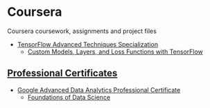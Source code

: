 # Coursera
Coursera coursework, assignments and project files

* [TensorFlow Advanced Techniques Specialization](https://github.com/SiddheshKhedekar/Coursera/tree/main/TensorFlow%20Advanced%20Techniques%20Specialization/)
    * [Custom Models, Layers, and Loss Functions with TensorFlow](https://github.com/SiddheshKhedekar/Coursera/tree/main/TensorFlow%20Advanced%20Techniques%20Specialization/Custom%20Models%2C%20Layers%2C%20and%20Loss%20Functions%20with%20TensorFlow/)

## [Professional Certificates](https://github.com/SiddheshKhedekar/Coursera/tree/main/Professional%20Certificates/)
* [Google Advanced Data Analytics Professional Certificate](https://github.com/SiddheshKhedekar/Coursera/tree/main/Professional%20Certificates/Google%20Advanced%20Data%20Analytics%20Professional%20Certificate/)
    * [Foundations of Data Science](https://github.com/SiddheshKhedekar/Coursera/tree/main/Professional%20Certificates/Google%20Advanced%20Data%20Analytics%20Professional%20Certificate/Foundations%20of%20Data%20Science/)